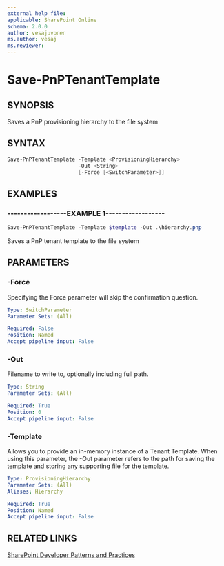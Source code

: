 ```yaml
---
external help file:
applicable: SharePoint Online
schema: 2.0.0
author: vesajuvonen
ms.author: vesaj
ms.reviewer:
---
```

# Save-PnPTenantTemplate

## SYNOPSIS
Saves a PnP provisioning hierarchy to the file system

## SYNTAX 

```powershell
Save-PnPTenantTemplate -Template <ProvisioningHierarchy>
                       -Out <String>
                       [-Force [<SwitchParameter>]]
```

## EXAMPLES

### ------------------EXAMPLE 1------------------
```powershell
Save-PnPTenantTemplate -Template $template -Out .\hierarchy.pnp
```

Saves a PnP tenant template to the file system

## PARAMETERS

### -Force
Specifying the Force parameter will skip the confirmation question.

```yaml
Type: SwitchParameter
Parameter Sets: (All)

Required: False
Position: Named
Accept pipeline input: False
```

### -Out
Filename to write to, optionally including full path.

```yaml
Type: String
Parameter Sets: (All)

Required: True
Position: 0
Accept pipeline input: False
```

### -Template
Allows you to provide an in-memory instance of a Tenant Template. When using this parameter, the -Out parameter refers to the path for saving the template and storing any supporting file for the template.

```yaml
Type: ProvisioningHierarchy
Parameter Sets: (All)
Aliases: Hierarchy

Required: True
Position: Named
Accept pipeline input: False
```

## RELATED LINKS

[SharePoint Developer Patterns and Practices](https://aka.ms/sppnp)
